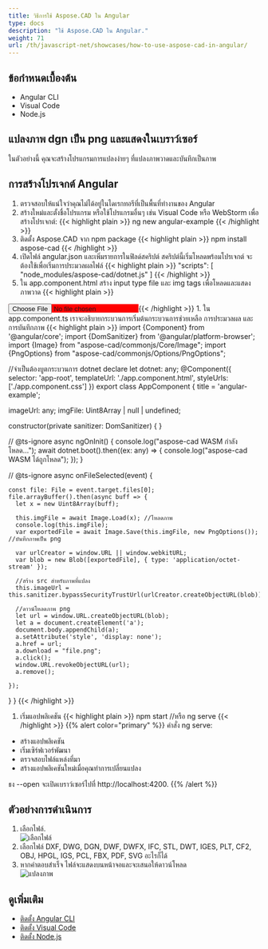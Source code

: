 ```yaml
---
title: วิธีการใช้ Aspose.CAD ใน Angular
type: docs
description: "ใช้ Aspose.CAD ใน Angular."
weight: 71
url: /th/javascript-net/showcases/how-to-use-aspose-cad-in-angular/
---
```


## ข้อกำหนดเบื้องต้น
- Angular CLI
- Visual Code
- Node.js

## แปลงภาพ dgn เป็น png และแสดงในเบราว์เซอร์

ในตัวอย่างนี้ คุณจะสร้างโปรแกรมการแปลงง่ายๆ ที่แปลงภาพวาดและบันทึกเป็นภาพ

## การสร้างโปรเจกต์ Angular

1. ตรวจสอบให้แน่ใจว่าคุณไม่ได้อยู่ในไดเรกทอรีที่เป็นพื้นที่ทำงานของ Angular
1. สร้างใหม่และตั้งชื่อโปรแกรม หรือใช้โปรแกรมอื่นๆ เช่น Visual Code หรือ WebStorm เพื่อสร้างโปรเจกต์:
{{< highlight plain >}}
ng new angular-example
{{< /highlight >}}
1. ติดตั้ง Aspose.CAD จาก npm package
{{< highlight plain >}}
npm install aspose-cad
{{< /highlight >}}
1. เปิดไฟล์ angular.json และเพิ่มรายการในฟิลด์สคริปต์ สคริปต์นี้เริ่มโหลดพร้อมโปรเจกต์ จะต้องใช้เพื่อเริ่มการประมวลผลไฟล์
{{< highlight plain >}}
"scripts": [
  "node_modules/aspose-cad/dotnet.js"
]
{{< /highlight >}}
1. ใน app.component.html สร้าง input type file และ img tags เพื่อโหลดและแสดงภาพวาด
{{< highlight plain >}}
<span style="background-color: red">
    <input type="file" class="file-upload" (change)="onFileSelected($event)" />
    <img alt="" id="image" [src]="imageUrl" />
</span>
{{< /highlight >}}
1. ใน app.component.ts เราจะอธิบายกระบวนการเริ่มต้นกระบวนการช่วยเหลือ การประมวลผล และการบันทึกภาพ
{{< highlight plain >}}
import {Component} from '@angular/core';
import {DomSanitizer} from '@angular/platform-browser';
import {Image} from "aspose-cad/commonjs/Core/Image";
import {PngOptions} from "aspose-cad/commonjs/Options/PngOptions";

//จำเป็นต้องบูตกระบวนการ dotnet
declare let dotnet: any;
@Component({
  selector: 'app-root',
  templateUrl: './app.component.html',
  styleUrls: ['./app.component.css']
})
export class AppComponent {
  title = 'angular-example';

  imageUrl: any;
  imgFile: Uint8Array | null | undefined;

  constructor(private sanitizer: DomSanitizer) {
  }

  // @ts-ignore
  async ngOnInit() {
    console.log("aspose-cad WASM กำลังโหลด...");
    await dotnet.boot().then((ex: any) => {
      console.log("aspose-cad WASM ได้ถูกโหลด");
    });
  }

  // @ts-ignore
  async onFileSelected(event) {

    const file: File = event.target.files[0];
    file.arrayBuffer().then(async buff => {
      let x = new Uint8Array(buff);
      
      this.imgFile = await Image.Load(x); //โหลดภาพ
      console.log(this.imgFile);
      var exportedFile = await Image.Save(this.imgFile, new PngOptions()); //บันทึกภาพเป็น png

      var urlCreator = window.URL || window.webkitURL;
      var blob = new Blob([exportedFile], { type: 'application/octet-stream' });
      
      //สร้าง src สำหรับภาพที่แปลง
      this.imageUrl = this.sanitizer.bypassSecurityTrustUrl(urlCreator.createObjectURL(blob));

      //ดาวน์โหลดภาพ png
      let url = window.URL.createObjectURL(blob);
      let a = document.createElement('a');
      document.body.appendChild(a);
      a.setAttribute('style', 'display: none');
      a.href = url;
      a.download = "file.png";
      a.click();
      window.URL.revokeObjectURL(url);
      a.remove();

    });
  }
}
{{< /highlight >}}
1. เริ่มแอปพลิเคชัน
{{< highlight plain >}}
npm start
//หรือ
ng serve
{{< /highlight >}}
{{% alert color="primary" %}} 
คำสั่ง ng serve:

- สร้างแอปพลิเคชัน
- เริ่มเซิร์ฟเวอร์พัฒนา
- ตรวจสอบไฟล์แหล่งที่มา
- สร้างแอปพลิเคชันใหม่เมื่อคุณทำการเปลี่ยนแปลง

ธง --open จะเปิดเบราว์เซอร์ไปที่ http://localhost:4200.
{{% /alert %}}

## ตัวอย่างการดำเนินการ

1. เลือกไฟล์.<br>
![เลือกไฟล์](/cad/_assets/javascript-net/angular/choose-file.png)<br>
1. เลือกไฟล์ DXF, DWG, DGN, DWF, DWFX, IFC, STL, DWT, IGES, PLT, CF2, OBJ, HPGL, IGS, PCL, FBX, PDF, SVG อะไรก็ได้
1. หากคำตอบสำเร็จ ไฟล์จะแสดงบนหน้าจอและจะเสนอให้ดาวน์โหลด<br>
![แปลงภาพ](/cad/_assets/javascript-net/angular/convert-image.png)<br>

## ดูเพิ่มเติม

- [ติดตั้ง Angular CLI](https://angular.io/guide/setup-local/)
- [ติดตั้ง Visual Code](https://code.visualstudio.com/)
- [ติดตั้ง Node.js](https://nodejs.org/en/)
